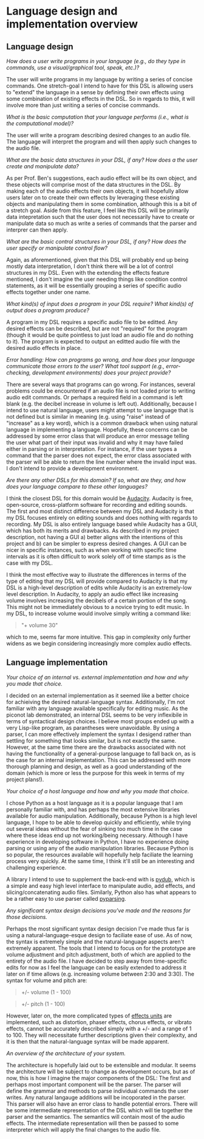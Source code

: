 # Language design and implementation overview

## Language design
*How does a user write programs in your language (e.g., do they type in commands, use a visual/graphical tool, speak, etc.)?*

The user will write programs in my language by writing a series of concise commands. One stretch-goal I intend to have for this DSL is allowing users to "extend" the language in a sense by defining their own effects using some combination of existing effects in the DSL. So in regards to this, it will involve more than just writing a series of concise commands. 

*What is the basic computation that your language performs (i.e., what is the computational model)?*

The user will write a program describing desired changes to an audio file. The language will interpret the program and will then apply such changes to the audio file. 

*What are the basic data structures in your DSL, if any? How does a the user create and manipulate data?*

As per Prof. Ben's suggestions, each audio effect will be its own object, and these objects will comprise most of the data structures in the DSL. By making each of the audio effects their own objects, it will hopefully allow users later on to create their own effects by leveraging these existing objects and manipulating them in some combination, although this is a bit of a stretch goal. Aside from this feature, I feel like this DSL will be primarily data intepretation such that the user does not necessarily have to create or manipulate data so much as write a series of commands that the parser and interprer can then apply. 

*What are the basic control structures in your DSL, if any? How does the user specify or manipulate control flow?*

Again, as aforementioned, given that this DSL will probably end up being mostly data interpretation, I don't think there will be a lot of control structures in my DSL. Even with the extending the effects feature mentioned, I don't imagine the user needing things like condition control statements, as it will be essentially grouping a series of specific audio effects together under one name. 

*What kind(s) of input does a program in your DSL require? What kind(s) of output does a program produce?*

A program in my DSL requires a specific audio file to be editted. Any desired effects can be described, but are not "required" for the program (though it would be quite pointless to just load an audio file and do nothing to it). The program is expected to output an editted audio file with the desired audio effects in place.

*Error handling: How can programs go wrong, and how does your language communicate those errors to the user?*
*What tool support (e.g., error-checking, development environments) does your project provide?*

There are several ways that programs can go wrong. For instances, several problems could be encountered if an audio file is not loaded prior to writing audio edit commands. Or perhaps a required field in a command is left blank (e.g. the decibel increase in volume is left out). Additionally, because I intend to use natural language, users might attempt to use language that is not defined but is similar in meaning (e.g. using "raise" instead of "increase" as a key word), which is a common drawback when using natural language in implementing a language. Hopefully, these concerns can be addressed by some error class that will produce an error message telling the user what part of their input was invalid and why it may have failed either in parsing or in interpretation. For instance, if the user types a command that the parser does not expect, the error class associated with the parser will be able to return the line number where the invalid input was. I don't intend to provide a development environment.

*Are there any other DSLs for this domain? If so, what are they, and how does your language compare to these other languages?*

I think the closest DSL for this domain would be [Audacity](http://www.audacityteam.org/). Audacity is free, open-source, cross-platform software for recording and editing sounds. The first and most distinct difference between my DSL and Audacity is that my DSL focuses entirely on editing sounds and does nothing with regards to recording. My DSL is also entirely language based while Audacity has a GUI, which has both its merits and drawbacks. As described in my project description, not having a GUI a) better aligns with the intentions of this project and b) can be simpler to express desired changes. A GUI can be nicer in specific instances, such as when working with specific time intervals as it is often difficult to work solely off of time stamps as is the case with my DSL.

I think the most effective way to illustrate the differences in terms of the type of editing that my DSL will provide compared to Audacity is that my DSL is a high-level description of edits while Audacity is an extremely-low level description. In Audacity, to apply an audio effect like increasing volume involves increasing the decibels of a certain portion of the song. This might not be immediately obvious to a novice trying to edit music. In my DSL, to increase volume would involve simply writing a command like:

> "+ volume 30"

which to me, seems far more intuitive. This gap in complexity only further widens as we begin considering increasingly more complex audio effects. 

## Language implementation
*Your choice of an internal vs. external implementation and how and why you made that choice.*

I decided on an external implementation as it seemed like a better choice for achieiving the desired natural-language syntax. Additionally, I'm not familiar with any language available specifically for editing music. As the piconot lab demonstrated, an internal DSL seems to be very inflexibile in terms of syntactical design choices. I believe most groups ended up with a very Lisp-like program, as parantheses were unavoidable. By using a parser, I can  more effectively implement the syntax I desigend rather than settling for something that looks similar, but is not exactly the same. However, at the same time there are the drawbacks associated with not having the functionality of a general-purpose language to fall back on, as is the case for an internal implementation. This can be addressed with more thorough planning and design, as well as a good understanding of the domain (which is more or less the purpose for this week in terms of my project plans!). 

*Your choice of a host language and how and why you made that choice.*

I chose Python as a host language as it is a popular language that I am personally familiar with, and has perhaps the most extensive libraries available for audio manipulation. Additionally, because Python is a high level language, I hope to be able to develop quickly and efficiently, while trying out several ideas without the fear of sinking too much time in the case where these ideas end up not working/being necessary. Although I have experience in developing software in Python, I have no experience doing parsing or using any of the audio manipulation libraries. Because Python is so popular, the resources available will hopefully help faciliate the learning process very quickly. At the same time, I think it'll still be an interesting and challenging experience.

A library I intend to use to supplement the back-end with is [pydub](https://github.com/jiaaro/pydub), which is a simple and easy high level interface to manipulate audio, add effects, and slicing/concatenating audio files. Similarly, Python also has what appears to be a rather easy to use parser called [pyparsing](http://pythonhosted.org/pyparsing/). 

*Any significant syntax design decisions you've made and the reasons for those decisions.*

Perhaps the most significant syntax design decision I've made thus far is using a natural-language-esque design to faciliate ease of use. As of now, the syntax is extremely simple and the natural-language aspects aren't extremely apparent. The tools that I intend to focus on for the prototype are volume adjustment and pitch adjustment, both of which are applied to the entirety of the audio file. I have decided to step away from time-specific edits for now as I feel the language can be easily extended to address it later on if time allows (e.g. increasing volume between 2:30 and 3:30). The syntax for volume and pitch are:

> +/- volume (1 - 100)

> +/- pitch (1 - 100)

However, later on, the more complicated types of [effects units](https://en.wikipedia.org/wiki/Effects_unit#Types) are implemented, such as distortion, phaser effects, chorus effects, or vibrato effects, cannot be accurately described simply with a +/- and a range of 1 to 100. They will necessitate further descriptions given their complexity, and it is then that the natural-language syntax will be made apparent. 

*An overview of the architecture of your system.*

The architecture is hopefully laid out to be extensible and modular. It seems the architecture will be subject to change as development occurs, but as of now, this is how I imagine the major components of the DSL: The first and perhaps most important component will be the parser. The parser will define the grammar and methods to parse individual commands the user writes. Any natural langauge additions will be incoporated in the parser. This parser will also have an error class to handle potential errors. There will be some intermediate representation of the DSL which will tie together the parser and the semantics. The semantics will contain most of the audio effects. The intermediate representation will then be passed to some interpreter which will apply the final changes to the audio file. 
